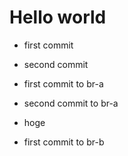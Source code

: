 # Hello world

- first commit
- second commit

- first commit to br-a
- second commit to br-a

- hoge

- first commit to br-b

